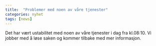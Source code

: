 ```yaml
---
title:  "Problemer med noen av våre tjenester"
categories: nyhet
tags: [news]
---
```

Det har vært ustabilitet med noen av våre tjenester i dag fra kl.08:10.
Vi jobber med å løse saken og kommer tilbake med mer informasjon.
